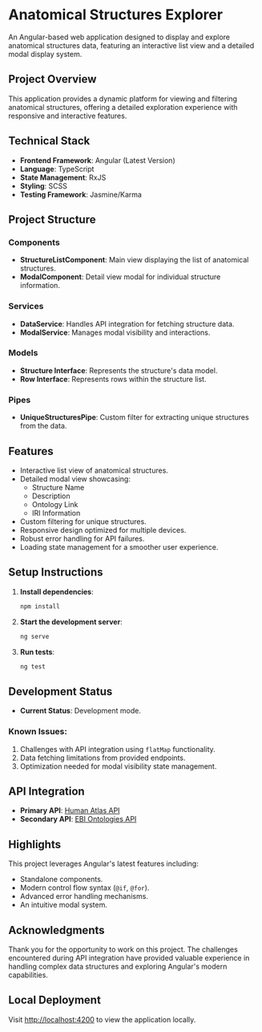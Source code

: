 # Anatomical Structures Explorer

An Angular-based web application designed to display and explore anatomical structures data, featuring an interactive list view and a detailed modal display system.

## Project Overview
This application provides a dynamic platform for viewing and filtering anatomical structures, offering a detailed exploration experience with responsive and interactive features.

## Technical Stack
- **Frontend Framework**: Angular (Latest Version)
- **Language**: TypeScript
- **State Management**: RxJS
- **Styling**: SCSS
- **Testing Framework**: Jasmine/Karma

## Project Structure
### Components
- **StructureListComponent**: Main view displaying the list of anatomical structures.
- **ModalComponent**: Detail view modal for individual structure information.

### Services
- **DataService**: Handles API integration for fetching structure data.
- **ModalService**: Manages modal visibility and interactions.

### Models
- **Structure Interface**: Represents the structure's data model.
- **Row Interface**: Represents rows within the structure list.

### Pipes
- **UniqueStructuresPipe**: Custom filter for extracting unique structures from the data.

## Features
- Interactive list view of anatomical structures.
- Detailed modal view showcasing:
  - Structure Name
  - Description
  - Ontology Link
  - IRI Information
- Custom filtering for unique structures.
- Responsive design optimized for multiple devices.
- Robust error handling for API failures.
- Loading state management for a smoother user experience.

## Setup Instructions
1. **Install dependencies**:
   ```bash
   npm install
   ```
2. **Start the development server**:
   ```bash
   ng serve
   ```
3. **Run tests**:
   ```bash
   ng test
   ```

## Development Status
- **Current Status**: Development mode.

### Known Issues:
1. Challenges with API integration using `flatMap` functionality.
2. Data fetching limitations from provided endpoints.
3. Optimization needed for modal visibility state management.

## API Integration
- **Primary API**:
  [Human Atlas API](https://apps.humanatlas.io/asctb-api/v2/1SqNmcPDB8PrZF1BhzgdKBxkfLcCR8VYMAkSIbnK_AXA/949267305)
- **Secondary API**:
  [EBI Ontologies API](https://www.ebi.ac.uk/ols/api/ontologies/uberon/terms)

## Highlights
This project leverages Angular's latest features including:
- Standalone components.
- Modern control flow syntax (`@if`, `@for`).
- Advanced error handling mechanisms.
- An intuitive modal system.

## Acknowledgments
Thank you for the opportunity to work on this project. The challenges encountered during API integration have provided valuable experience in handling complex data structures and exploring Angular's modern capabilities.

## Local Deployment
Visit [http://localhost:4200](http://localhost:4200) to view the application locally.

